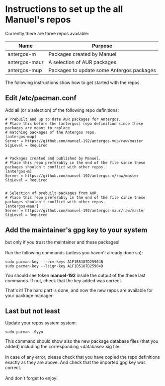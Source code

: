 # Instructions to set up the all Manuel's repos
Currently there are three repos available:

Name | Purpose
---- | -------
antergos-m | Packages created by Manuel
antergos-maur | A selection of AUR packages
antergos-mup | Packages to update some Antergos packages

The following instructions show how to get started with the repos.

## Edit /etc/pacman.conf
Add all (or a selection) of the following repo definitions:
```
# Prebuilt and up to date AUR packages for Antergos.
# Place this before the [antergos] repo definition since these packages are meant to replace
# matching packages of the Antergos repo.
[antergos-mup]
Server = https://github.com/manuel-192/antergos-mup/raw/master
SigLevel = Required


# Packages created and published by Manuel.
# Place this repo preferably in the end of the file since these packages shouldn't conflict with other repos.
[antergos-m]
Server = https://github.com/manuel-192/antergos-m/raw/master
SigLevel = Required


# Selection of prebuilt packages from AUR.
# Place this repo preferably in the end of the file since these packages shouldn't conflict with other repos.
[antergos-maur]
Server = https://github.com/manuel-192/antergos-maur/raw/master
SigLevel = Required
```
## Add the maintainer's gpg key to your system
but only if you trust the maintainer and these packages!<br><br>
Run the following commands (unless you haven't already done so):
```
sudo pacman-key --recv-keys A1F1B5187D25904B
sudo pacman-key --lsign-key A1F1B5187D25904B
```
You should see token **manuel-192** inside the output of the these last commands.
If not, check that the key added was correct.

That's it! The hard part is done, and now the new repos are available for your package manager.
## Last but not least
Update your repos system system:
```
sudo pacman -Syyu
```
This command should show also the new package database files (that you added) including the corresponding \<database\>.sig file.
<br><br>
In case of any error, please check that you have copied the repo definitions exactly as they are above. And check that the imported gpg key was correct.
<br><br>
And don't forget to enjoy!

